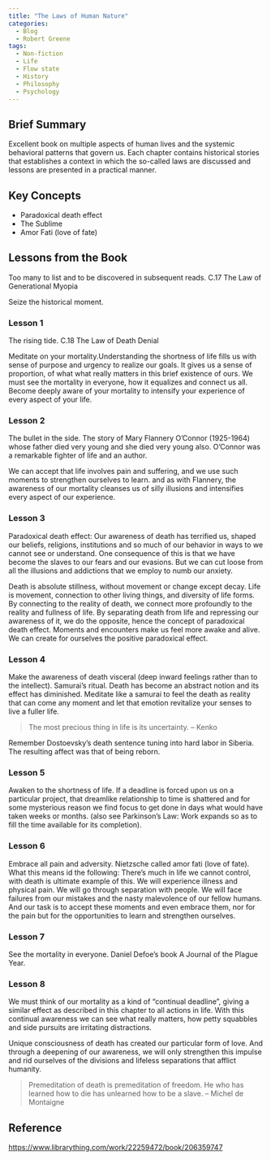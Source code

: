 ```yaml
---
title: "The Laws of Human Nature"
categories:
  - Blog
  - Robert Greene
tags:
  - Non-fiction
  - Life
  - Flow state
  - History
  - Philosophy
  - Psychology
---
```


## Brief Summary

Excellent book on multiple aspects of human lives and the systemic behavioral patterns that govern us. Each chapter contains historical stories that establishes a context in which the so-called laws are discussed and lessons are presented in a practical manner.
## Key Concepts

- Paradoxical death effect
- The Sublime
- Amor Fati (love of fate)

## Lessons from the Book

Too many to list and to be discovered in subsequent reads.
C.17 The Law of Generational Myopia

Seize the historical moment.

### Lesson 1

The rising tide.
C.18 The Law of Death Denial

Meditate on your mortality.Understanding the shortness of life fills us with sense of purpose and urgency to realize our goals. It gives us a sense of proportion, of what what really matters in this brief existence of ours. We must see the mortality in everyone, how it equalizes and connect us all. Become deeply aware of your mortality to intensify your experience of every aspect of your life.


### Lesson 2

The bullet in the side. The story of Mary Flannery O’Connor (1925-1964) whose father died very young and she died very young also. O’Connor was a remarkable fighter of life and an author.

We can accept that life involves pain and suffering, and we use such moments to strengthen ourselves to learn. and as with Flannery, the awareness of our mortality cleanses us of silly illusions and intensifies every aspect of our experience.


### Lesson 3

Paradoxical death effect: Our awareness of death has terrified us, shaped our beliefs, religions, institutions and so much of our behavior in ways to we cannot see or understand. One consequence of this is that we have become the slaves to our fears and our evasions. But we can cut loose from all the illusions and addictions that we employ to numb our anxiety.

Death is absolute stillness, without movement or change except decay. Life is movement, connection to other living things, and diversity of life forms. By connecting to the reality of death, we connect more profoundly to the reality and fullness of life. By separating death from life and repressing our awareness of it, we do the opposite, hence the concept of paradoxical death effect. Moments and encounters make us feel more awake and alive. We can create for ourselves the positive paradoxical effect.

### Lesson 4

Make the awareness of death visceral (deep inward feelings rather than to the intellect). Samurai’s ritual. Death has become an abstract notion and its effect has diminished. Meditate like a samurai to feel the death as reality that can come any moment and let that emotion revitalize your senses to live a fuller life.

> The most precious thing in life is its uncertainty. – Kenko 

Remember Dostoevsky’s death sentence tuning into hard labor in Siberia. The resulting affect was that of being reborn.


### Lesson 5

Awaken to the shortness of life. If a deadline is forced upon us on a particular project, that dreamlike relationship to time is shattered and for some mysterious reason we find focus to get done in days what would have taken weeks or months. (also see Parkinson’s Law: Work expands so as to fill the time available for its completion).


### Lesson 6

Embrace all pain and adversity. Nietzsche called amor fati (love of fate). What this means id the following: There’s much in life we cannot control, with death is ultimate example of this. We will experience illness and physical pain. We will go through separation with people. We will face failures from our mistakes and the nasty malevolence of our fellow humans. And our task is to accept these moments and even embrace them, nor for the pain but for the opportunities to learn and strengthen ourselves.


### Lesson 7

See the mortality in everyone. Daniel Defoe’s book A Journal of the Plague Year.

### Lesson 8

We must think of our mortality as a kind of “continual deadline”, giving a similar effect as described in this chapter to all actions in life. With this continual awareness we can see what really matters, how petty squabbles and side pursuits are irritating distractions.

Unique consciousness of death has created our particular form of love. And through a deepening of our awareness, we will only strengthen this impulse and rid ourselves of the divisions and lifeless separations that afflict humanity.

> Premeditation of death is premeditation of freedom. He who has learned how to die has unlearned how to be a slave. – Michel de Montaigne
	
## Reference
https://www.librarything.com/work/22259472/book/206359747